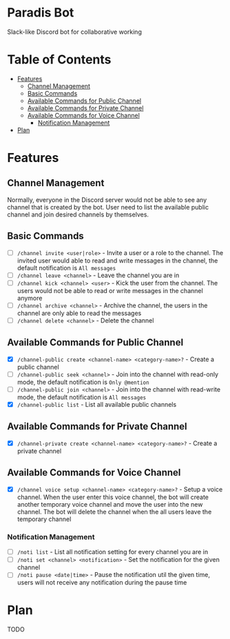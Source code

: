 # Paradis Bot <!-- omit in toc -->

Slack-like Discord bot for collaborative working

# Table of Contents <!-- omit in toc -->

- [Features](#features)
  - [Channel Management](#channel-management)
  - [Basic Commands](#basic-commands)
  - [Available Commands for Public Channel](#available-commands-for-public-channel)
  - [Available Commands for Private Channel](#available-commands-for-private-channel)
  - [Available Commands for Voice Channel](#available-commands-for-voice-channel)
    - [Notification Management](#notification-management)
- [Plan](#plan)

# Features

## Channel Management

Normally, everyone in the Discord server would not be able to see any channel that is created by the bot. User need to list the available public channel and join desired channels by themselves.

## Basic Commands

- [ ] `/channel invite <user|role>` - Invite a user or a role to the channel. The invited user would able to read and write messages in the channel, the default notification is `All messages`
- [ ] `/channel leave <channel>` - Leave the channel you are in
- [ ] `/channel kick <channel> <user>` - Kick the user from the channel. The users would not be able to read or write messages in the channel anymore
- [ ] `/channel archive <channel>` - Archive the channel, the users in the channel are only able to read the messages
- [ ] `/channel delete <channel>` - Delete the channel

## Available Commands for Public Channel

- [x] `/channel-public create <channel-name> <category-name>?` - Create a public channel
- [ ] `/channel-public seek <channel>` - Join into the channel with read-only mode, the default notification is `Only @mention`
- [ ] `/channel-public join <channel>` - Join into the channel with read-write mode, the default notification is `All messages`
- [x] `/channel-public list` - List all available public channels

## Available Commands for Private Channel

- [x] `/channel-private create <channel-name> <category-name>?` - Create a private channel

## Available Commands for Voice Channel

- [x] `/channel voice setup <channel-name> <category-name>?` - Setup a voice channel. When the user enter this voice channel, the bot will create another temporary voice channel and move the user into the new channel. The bot will delete the channel when the all users leave the temporary channel

### Notification Management

- [ ] `/noti list` - List all notification setting for every channel you are in
- [ ] `/noti set <channel> <notification>` - Set the notification for the given channel
- [ ] `/noti pause <date|time>` - Pause the notification util the given time, users will not receive any notification during the pause time

# Plan

TODO
